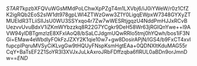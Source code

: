 $START$kpzbXFQVuWGsMMdPoLChwXpPZgT4m1LXVbj6/iJ0iYWeW/r0z1CfZK2igRQb2EoS2slW1dt978gpLWl4ZTWzGww3Z1Y0LigqEWpxW7348GYXyZTMUEldR3TLiiSIIJsU0WU3SSYxqo4r7Zw7wWESRtjgqzU4NddPmHJJxRCvBUezvvUvuBdxV1iZKmWYbzzkq8R22G7YCgkr9DeH58Wr63jRGIQnYwe++l9AVW94ylDBTgmzlzE8XFxIAoQ8/bSaLCJdgmUQwRRIo5tmj0hYQwh/bos1iF3NGi+EMaw4eWbdlyFOkFzJZXY2K1qie10w7+gw8DosirAPjN/lGS4/b9FxCT4xvIfupcplPqruMVSyCiKLvgGw9tHQUyFNspKsmHgtEAa+0QDNXItKduMAG55rCqY+BaTsEF2Z1SoYR3l3XVJxJuLkAxroJRbFDffzqba6flRUL0aBDn9orJmnDw==$END$